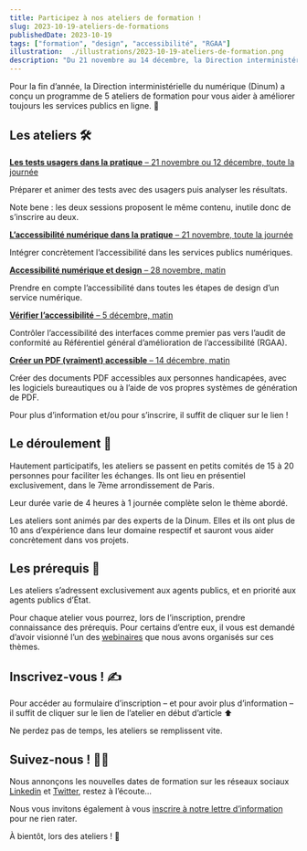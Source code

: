 ```yaml
---
title: Participez à nos ateliers de formation !
slug: 2023-10-19-ateliers-de-formations
publishedDate: 2023-10-19
tags: ["formation", "design", "accessibilité", "RGAA"]
illustration:  ./illustrations/2023-10-19-ateliers-de-formation.png
description: "Du 21 novembre au 14 décembre, la Direction interministérielle du numérique (DINUM) anime 5 ateliers de formation sur le design, la recherche utilisateur et l'accessibilité pour aider les agents à améliorer les services publics en ligne."
---
```


<p class="fr-text--lead">Pour la fin d’année, la Direction interministérielle du numérique (Dinum) a conçu un programme de 5 ateliers de formation pour vous aider à améliorer toujours les services publics en ligne. <span aria-hidden="true">🚀</span></p>


## Les ateliers <span aria-hidden="true">🛠</span>

[**Les tests usagers dans la pratique** – 21 novembre ou 12 décembre, toute la journée](https://design.numerique.gouv.fr/formations/recherche-utilisateur/atelier-test-usager/)

Préparer et animer des tests avec des usagers puis analyser les résultats.

<div class="fr-highlight">
  <p>Note bene : les deux sessions proposent le même contenu, inutile donc de s’inscrire au deux.</p>
</div>   

[**L’accessibilité numérique dans la pratique** – 21 novembre, toute la journée](https://design.numerique.gouv.fr/formations/accessibilite/atelier-accessibilite-pratique/)

Intégrer concrètement l’accessibilité dans les services publics numériques.

[**Accessibilité numérique et design** – 28 novembre, matin](https://design.numerique.gouv.fr/formations/accessibilite/atelier-accessibilite-designer/)

Prendre en compte l’accessibilité dans toutes les étapes de design d’un service numérique.

[**Vérifier l’accessibilité** – 5 décembre, matin](https://design.numerique.gouv.fr/formations/accessibilite/atelier-coder-accessible/)

Contrôler l’accessibilité des interfaces comme premier pas vers l’audit de conformité au Référentiel général d’amélioration de l’accessibilité (RGAA).

[**Créer un PDF (vraiment) accessible** – 14 décembre, matin](https://design.numerique.gouv.fr/formations/accessibilite/atelier-pdf-accessible/)

Créer des documents PDF accessibles aux personnes handicapées, avec les logiciels bureautiques ou à l’aide de vos propres systèmes de génération de PDF.

Pour plus d’information et/ou pour s’inscrire, il suffit de cliquer sur le lien !

## Le déroulement <span aria-hidden="true">🎡</span>

Hautement participatifs, les ateliers se passent en petits comités de 15 à 20 personnes pour faciliter les échanges. Ils ont lieu en présentiel exclusivement, dans le 7ème arrondissement de Paris.

Leur durée varie de 4 heures à 1 journée complète selon le thème abordé.

Les ateliers sont animés par des experts de la Dinum. Elles et ils ont plus de 10 ans d’expérience dans leur domaine respectif et sauront vous aider concrètement dans vos projets.

## Les prérequis <span aria-hidden="true">💪</span>

Les ateliers s’adressent exclusivement aux agents publics, et en priorité aux agents publics d’État. 

Pour chaque atelier vous pourrez, lors de l’inscription, prendre connaissance des prérequis. Pour certains d’entre eux, il vous est demandé d’avoir visionné l’un des [webinaires](https://youtube.com/playlist?list=PLzwHdQWfGYgZqhHm6XxyrsfXf5OQF0s82) que nous avons organisés sur ces thèmes.

## Inscrivez-vous ! <span aria-hidden="true">✍</span>

Pour accéder au formulaire d’inscription – et pour avoir plus d’information – il suffit de cliquer sur le lien de l’atelier en début d’article  <span aria-hidden="true">⬆</span>

Ne perdez pas de temps, les ateliers se remplissent vite.

## Suivez-nous ! <span aria-hidden="true">🕵️‍♀️</span>

Nous annonçons les nouvelles dates de formation sur les réseaux sociaux [Linkedin](https://www.linkedin.com/company/designgouv/) et [Twitter](https://twitter.com/design_gouv), restez à l’écoute…

Nous vous invitons également à vous [inscrire à notre lettre d’information](https://design.numerique.gouv.fr/newsletter) pour ne rien rater.

À bientôt, lors des ateliers ! <span aria-hidden="true">👋</span>
